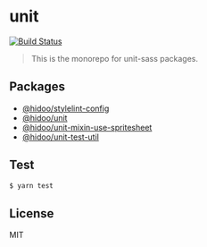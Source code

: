 # unit

[![Build Status](https://travis-ci.com/hidoo/unit-sass.svg?branch=master)](https://travis-ci.com/hidoo/unit-sass)

> This is the monorepo for unit-sass packages.

## Packages

+ [@hidoo/stylelint-config](./packages/stylelint-config)
+ [@hidoo/unit](./packages/unit)
+ [@hidoo/unit-mixin-use-spritesheet](./packages/unit-mixin-use-spritesheet)
+ [@hidoo/unit-test-util](./packages/unit-test-util)

## Test

```sh
$ yarn test
```

## License

MIT

